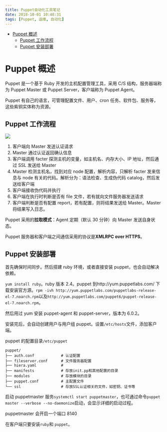 ```yaml
---
title: Puppet自动化工具笔记
date: 2018-10-01 10:48:31
tags: [Puppet, 运维, 自动化]
---
```


- [Puppet 概述](#puppet-概述)
  - [Puppet 工作流程](#puppet-工作流程)
  - [Puppet 安装部署](#puppet-安装部署)

<!--more-->

# Puppet 概述

Puppet 是一个基于 Ruby 开发的主机配置管理工具，采用 C/S 结构，服务器端称为 Puppet Master 或 Puppet Server，客户端称为 Puppet Agent。

Puppet 有自己的语言，可管理配置文件、用户、cron 任务、软件包、服务等，这些紫铜实体称为资源。

## Puppet 工作流程

![](https://cdn.jsdelivr.net/gh/serchaofan/picBed/blog/202203120103550.png)

1. 客户端向 Master 发送认证请求
2. Master 通过认证返回确认信息
3. 客户端调用 facter 探测主机的变量，如主机名、内存大小、IP 地址，然后通过 SSL 发送给 Master
4. Master 检测主机名，找到对应 node 配置，解析内容，只解析 facter 发来信息与 node 有关的代码。解析分为：语法检查、生成伪代码 catalog，然后发送给客户端
5. 客户端接收伪代码并执行
6. 客户端在执行时判断是否有 file 文件，若有就向文件服务器发送请求
7. 客户端判断是否有配置 report，若有配置，则将结果发送给 Master。Master 将结果写入日志。

Puppet 采用的**拉取模式**：Agent 定期（默认 30 分钟）向 Master 发送自身状态。

Puppet 服务器和客户端之间通信采用的协议是**XMLRPC over HTTPS**。

## Puppet 安装部署

首先确保时间同步。然后搭建 ruby 环境，或者直接安装 puppet，也会自动解决依赖。

`yum install ruby`。ruby 版本 2.4。puppet 到http://yum.puppetlabs.com/ 下载安装官方源。`rpm -ivh http://yum.puppetlabs.com/puppetlabs-release-el-7.noarch.rpm`以及`http://yum.puppetlabs.com/puppet6/puppet-release-el-7.noarch.rpm`。

然后用过 yum 安装 puppet-agent 和 puppet-server，版本为 6.0.2。

安装完后，会自动创建用户与用户组 puppet。设置`/etc/hosts`文件，添加客户端。

puppet 的配置目录`/etc/puppet`

```
puppet/
├── auth.conf            # 认证配置
├── fileserver.conf      # 文件服务器配置
├── hiera.yaml           #
├── manifests            # 存放init.pp和其他配置的目录
├── modules              # 存放模块的目录
├── puppet.conf          # 主配置文件
└── ssl                  # 存放SSL认证相关的文件，如密钥、证书等
```

启动 puppetmaster 服务`systemctl start puppetmaster`，也可通过命令`puppet master --verbose --no-daemonize`启动，会显示详细的启动过程。

puppetmaster 会开启一个端口 8140

在客户端只要安装`ruby`和 `puppet`。
